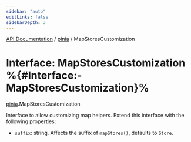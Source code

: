 ```yaml
---
sidebar: "auto"
editLinks: false
sidebarDepth: 3
---
```


[API Documentation](../index.md) / [pinia](../modules/pinia.md) / MapStoresCustomization

# Interface: MapStoresCustomization %{#Interface:-MapStoresCustomization}%

[pinia](../modules/pinia.md).MapStoresCustomization

Interface to allow customizing map helpers. Extend this interface with the
following properties:

- `suffix`: string. Affects the suffix of `mapStores()`, defaults to `Store`.
